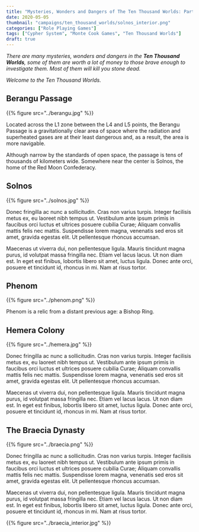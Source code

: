 ```yaml
---
title: "Mysteries, Wonders and Dangers of The Ten Thousand Worlds: Part 3"
date: 2020-05-05
thumbnail: "campaigns/ten_thousand_worlds/solnos_interior.png"
categories: ["Role Playing Games"]
tags: ["Cypher System", "Monte Cook Games", "Ten Thousand Worlds"]
draft: true
---
```


_There are many mysteries, wonders and dangers in the **Ten Thousand Worlds**, some of them are worth a lot of money to those brave enough to investigate them. Most of them will kill you stone dead._

_Welcome to the Ten Thousand Worlds._

## Berangu Passage

{{% figure src="../berangu.jpg" %}}

Located across the L1 zone between the L4 and L5 points, the Berangu Passage is a gravitationally clear area of space where the radiation and superheated gases are at their least dangerous and, as a result, the area is more navigable.

Although narrow by the standards of open space, the passage is tens of thousands of kilometers wide. Somewhere near the center is Solnos, the home of the Red Moon Confederacy.

## Solnos

{{% figure src="../solnos.jpg" %}}

Donec fringilla ac nunc a sollicitudin. Cras non varius turpis. Integer facilisis metus ex, eu laoreet nibh tempus ut. Vestibulum ante ipsum primis in faucibus orci luctus et ultrices posuere cubilia Curae; Aliquam convallis mattis felis nec mattis. Suspendisse lorem magna, venenatis sed eros sit amet, gravida egestas elit. Ut pellentesque rhoncus accumsan.

Maecenas ut viverra dui, non pellentesque ligula. Mauris tincidunt magna purus, id volutpat massa fringilla nec. Etiam vel lacus lacus. Ut non diam est. In eget est finibus, lobortis libero sit amet, luctus ligula. Donec ante orci, posuere et tincidunt id, rhoncus in mi. Nam at risus tortor.

## Phenom

{{% figure src="../phenom.png" %}}

Phenom is a relic from a distant previous age: a Bishop Ring.

## Hemera Colony

{{% figure src="../hemera.jpg" %}}

Donec fringilla ac nunc a sollicitudin. Cras non varius turpis. Integer facilisis metus ex, eu laoreet nibh tempus ut. Vestibulum ante ipsum primis in faucibus orci luctus et ultrices posuere cubilia Curae; Aliquam convallis mattis felis nec mattis. Suspendisse lorem magna, venenatis sed eros sit amet, gravida egestas elit. Ut pellentesque rhoncus accumsan.

Maecenas ut viverra dui, non pellentesque ligula. Mauris tincidunt magna purus, id volutpat massa fringilla nec. Etiam vel lacus lacus. Ut non diam est. In eget est finibus, lobortis libero sit amet, luctus ligula. Donec ante orci, posuere et tincidunt id, rhoncus in mi. Nam at risus tortor.

## The Braecia Dynasty

{{% figure src="../braecia.png" %}}

Donec fringilla ac nunc a sollicitudin. Cras non varius turpis. Integer facilisis metus ex, eu laoreet nibh tempus ut. Vestibulum ante ipsum primis in faucibus orci luctus et ultrices posuere cubilia Curae; Aliquam convallis mattis felis nec mattis. Suspendisse lorem magna, venenatis sed eros sit amet, gravida egestas elit. Ut pellentesque rhoncus accumsan.

Maecenas ut viverra dui, non pellentesque ligula. Mauris tincidunt magna purus, id volutpat massa fringilla nec. Etiam vel lacus lacus. Ut non diam est. In eget est finibus, lobortis libero sit amet, luctus ligula. Donec ante orci, posuere et tincidunt id, rhoncus in mi. Nam at risus tortor.

{{% figure src="../braecia_interior.jpg" %}}